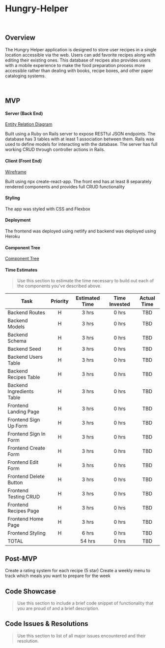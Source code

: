 # Hungry-Helper


<br>

## Overview

The Hungry Helper application is designed to store user recipes in a single location accessible via the web.  Users can add favorite recipes along with editing their existing ones.  This database of recipes also provides users with a mobile experience to make the food preparation process more accessible rather than dealing with books, recipe boxes, and other paper cataloging systems.

<br>

## MVP

#### Server (Back End)

[Entity Relation Diagram](https://app.diagrams.net/#G1DxRbBaogC2GKdNGca_rTGVlzc2WwzJ62)

Built using a Ruby on Rails server to expose RESTful JSON endpoints.  The database has 3 tables with at least 1 association between them.  Rails was used to define models for interacting with the database.  The server has full working CRUD through controller actions in Rails.


#### Client (Front End)

[Wireframe](https://www.figma.com/file/7W3weMZh6maE36Y2yLtExD/Hungry-Helper?node-id=0%3A1)

Built using npx create-react-app.  The front end has at least 8 separately rendered components and provides full CRUD functionality

#### Styling

The app was styled with CSS and Flexbox

#### Deployment

The frontend was deployed using netlify and backend was deployed using Heroku

#### Component Tree

[Component Tree](https://whimsical.com/hungry-helper-H7LtGVVewScW8Fegvj1BBA)


#### Time Estimates

> Use this section to estimate the time necessary to build out each of the components you've described above.

| Task                        | Priority | Estimated Time | Time Invested | Actual Time |
| -------------------         | :------: | :------------: | :-----------: | :---------: |
| Backend Routes              |    H     |     3 hrs      |     0 hrs     |     TBD     |
| Backend Models              |    H     |     3 hrs      |     0 hrs     |     TBD     |
| Backend Schema              |    H     |     3 hrs      |     0 hrs     |     TBD     |
| Backend Seed                |    H     |     3 hrs      |     0 hrs     |     TBD     |
| Backend Users Table         |    H     |     3 hrs      |     0 hrs     |     TBD     |
| Backend Recipes Table       |    H     |     3 hrs      |     0 hrs     |     TBD     |
| Backend Ingredients Table   |    H     |     3 hrs      |     0 hrs     |     TBD     |
| Frontend Landing Page       |    H     |     3 hrs      |     0 hrs     |     TBD     |
| Frontend Sign Up Form       |    H     |     3 hrs      |     0 hrs     |     TBD     |
| Frontend Sign In Form       |    H     |     3 hrs      |     0 hrs     |     TBD     |
| Frontend Create Form        |    H     |     3 hrs      |     0 hrs     |     TBD     |
| Frontend Edit Form          |    H     |     3 hrs      |     0 hrs     |     TBD     |
| Frontend Delete Button      |    H     |     3 hrs      |     0 hrs     |     TBD     |
| Frontend Testing CRUD       |    H     |     3 hrs      |     0 hrs     |     TBD     |
| Frontend Recipes Page       |    H     |     3 hrs      |     0 hrs     |     TBD     |
| Frontend Home Page          |    H     |     3 hrs      |     0 hrs     |     TBD     |
| Frontend Styling            |    H     |     6 hrs      |     0 hrs     |     TBD     |
| TOTAL                       |          |     54 hrs     |     0 hrs     |     TBD     |


## Post-MVP

Create a rating system for each recipe (5 star)
Create a weekly menu to track which meals you want to prepare for the week


## Code Showcase

> Use this section to include a brief code snippet of functionality that you are proud of and a brief description.

## Code Issues & Resolutions

> Use this section to list of all major issues encountered and their resolution.
